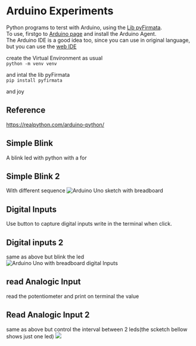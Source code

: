 # Arduino Experiments

Python programs to terst with Arduino, using the [Lib pyFirmata](https://github.com/tino/pyFirmata).  
To use, firstgo to [Arduino page](https://www.arduino.cc/en/software) and install the Arduino Agent.   
The Arduino IDE is a good idea too, since you can use in original language, but you can use the [web IDE](https://create.arduino.cc/editor)

create the Virtual Environment as usual  
`python -m venv venv`

and intal the lib pyFirmata  
`pip install pyfirmata`

and joy

## Reference
https://realpython.com/arduino-python/  


## Simple Blink
A blink led with python with a for

## Simple Blink 2
With different sequence
![Arduino Uno sketch with breadboard ](https://files.realpython.com/media/blink_2.0a1b1975b7da.png)

## Digital Inputs
Use button to capture digital inputs
write in the terminal when click.

## Digital inputs 2
same as above but blink the led
![Arduino Uno with breadboard digital Inputs](https://files.realpython.com/media/digital_input_2.a46059238b65.png)


## read Analogic Input
read the potentiometer and print on terminal the value

## Read Analogic Input 2
same as above but control the interval between 2 leds(the scketch bellow shows just one led)
![](https://files.realpython.com/media/analog_input_2.1d0464a94dd5.png)